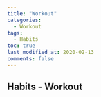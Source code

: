 ```yaml
---
title: "Workout"
categories:
  - Workout
tags:
  - Habits
toc: true
last_modified_at: 2020-02-13
comments: false
---
```


## Habits - Workout